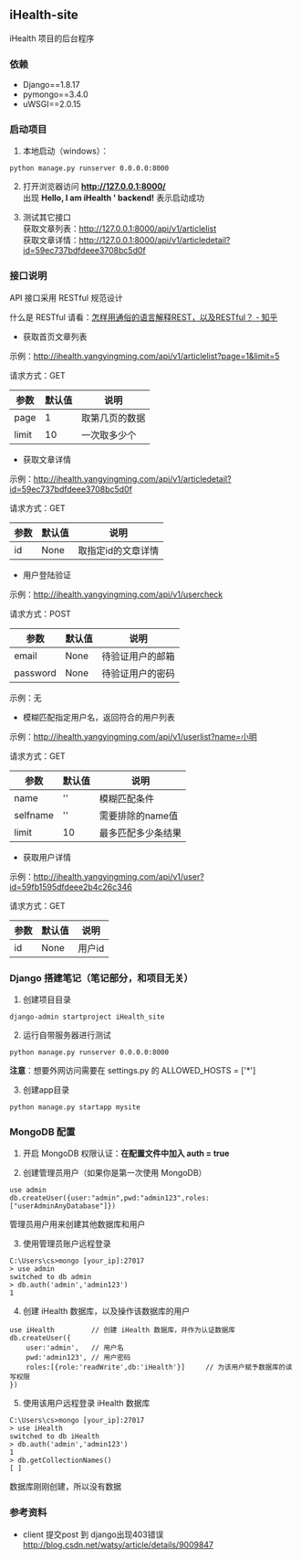 ## iHealth-site
iHealth 项目的后台程序

### 依赖
* Django==1.8.17
* pymongo==3.4.0
* uWSGI==2.0.15

### 启动项目
1. 本地启动（windows）：
```
python manage.py runserver 0.0.0.0:8000
```

2. 打开浏览器访问 **http://127.0.0.1:8000/**  
  出现 **Hello, I am iHealth ' backend!** 表示启动成功

3. 测试其它接口  
获取文章列表：http://127.0.0.1:8000/api/v1/articlelist  
获取文章详情：http://127.0.0.1:8000/api/v1/articledetail?id=59ec737bdfdeee3708bc5d0f

### 接口说明
API 接口采用 RESTful 规范设计

什么是 RESTful 请看：[怎样用通俗的语言解释REST，以及RESTful？ - 知乎](https://www.zhihu.com/question/28557115)


* 获取首页文章列表

示例：http://ihealth.yangyingming.com/api/v1/articlelist?page=1&limit=5

请求方式：GET

| 参数      | 默认值   | 说明 |
| -------- | -------- | --------       |
| page     | 1        | 取第几页的数据  |
| limit    | 10       | 一次取多少个    |


* 获取文章详情

示例：http://ihealth.yangyingming.com/api/v1/articledetail?id=59ec737bdfdeee3708bc5d0f

请求方式：GET

| 参数      | 默认值   | 说明 |
| -------- | -------- | --------          |
| id       | None     | 取指定id的文章详情 |


* 用户登陆验证

示例：http://ihealth.yangyingming.com/api/v1/usercheck

请求方式：POST

| 参数      | 默认值   | 说明 |
| -------- | -------- | --------          |
| email       | None     | 待验证用户的邮箱 |
| password       | None     | 待验证用户的密码 |

示例：无

* 模糊匹配指定用户名，返回符合的用户列表

示例：http://ihealth.yangyingming.com/api/v1/userlist?name=小明

请求方式：GET

| 参数      | 默认值   | 说明 |
| -------- | -------- | --------          |
| name       | ''     | 模糊匹配条件 |
| selfname       | ''     | 需要排除的name值 |
| limit       | 10     | 最多匹配多少条结果 |


* 获取用户详情

示例：http://ihealth.yangyingming.com/api/v1/user?id=59fb1595dfdeee2b4c26c346

请求方式：GET

| 参数      | 默认值   | 说明 |
| -------- | -------- | --------          |
| id       | None     | 用户id |




### Django 搭建笔记（笔记部分，和项目无关）
1. 创建项目目录
```
django-admin startproject iHealth_site
```

2. 运行自带服务器进行测试
```
python manage.py runserver 0.0.0.0:8000
```
**注意**：想要外网访问需要在 settings.py 的 ALLOWED_HOSTS = ['\*']

3. 创建app目录
```
python manage.py startapp mysite
```

### MongoDB 配置
1. 开启 MongoDB 权限认证：**在配置文件中加入 auth = true**

2. 创建管理员用户（如果你是第一次使用 MongoDB）  
```
use admin
db.createUser({user:"admin",pwd:"admin123",roles:["userAdminAnyDatabase"]})
```
管理员用户用来创建其他数据库和用户

3. 使用管理员账户远程登录
```
C:\Users\cs>mongo [your_ip]:27017
> use admin
switched to db admin
> db.auth('admin','admin123')
1
```

4. 创建 iHealth 数据库，以及操作该数据库的用户
```
use iHealth         // 创建 iHealth 数据库，并作为认证数据库
db.createUser({
    user:'admin',   // 用户名
    pwd:'admin123', // 用户密码
    roles:[{role:'readWrite',db:'iHealth'}]     // 为该用户赋予数据库的读写权限
})
```

5. 使用该用户远程登录 iHealth 数据库
```
C:\Users\cs>mongo [your_ip]:27017
> use iHealth
switched to db iHealth
> db.auth('admin','admin123')
1
> db.getCollectionNames()
[ ]
```
数据库刚刚创建，所以没有数据

### 参考资料
* client 提交post 到 django出现403错误  
  http://blog.csdn.net/watsy/article/details/9009847
